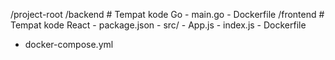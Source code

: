 /project-root
  /backend       # Tempat kode Go
    - main.go
    - Dockerfile
  /frontend      # Tempat kode React
    - package.json
    - src/
      - App.js
      - index.js
    - Dockerfile
  - docker-compose.yml
